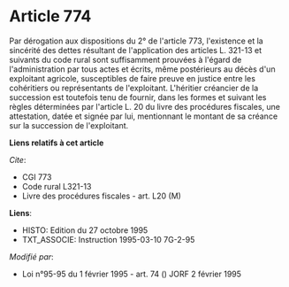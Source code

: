 # Article 774

Par dérogation aux dispositions du 2° de l'article 773, l'existence et la sincérité des dettes résultant de l'application des
articles L. 321-13 et suivants du code rural sont suffisamment prouvées à l'égard de l'administration par tous actes et
écrits, même postérieurs au décès d'un exploitant agricole, susceptibles de faire preuve en justice entre les cohéritiers ou
représentants de l'exploitant. L'héritier créancier de la succession est toutefois tenu de fournir, dans les formes et
suivant les règles déterminées par l'article L. 20 du livre des procédures fiscales, une attestation, datée et signée par
lui, mentionnant le montant de sa créance sur la succession de l'exploitant.

**Liens relatifs à cet article**

_Cite_:

  - CGI 773
  - Code rural L321-13
  - Livre des procédures fiscales - art. L20 (M)

**Liens**:

  - HISTO: Edition du 27 octobre 1995
  - TXT_ASSOCIE: Instruction 1995-03-10 7G-2-95

_Modifié par_:

  - Loi n°95-95 du 1 février 1995 - art. 74 () JORF 2 février 1995
